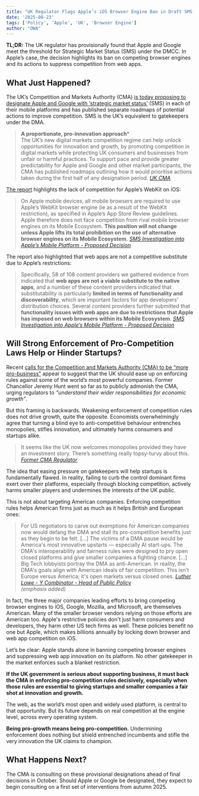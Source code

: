 ```yaml
---
title: "UK Regulator Flags Apple’s iOS Browser Engine Ban in Draft SMS Designation"
date: '2025-08-23'
tags: ['Policy', 'Apple', 'UK', 'Browser Engine']
author: "OWA"
---
```


**TL;DR:** The UK regulator has provisionally found that Apple and Google meet the threshold for Strategic Market Status (SMS) under the DMCC. In Apple’s case, the decision highlights its ban on competing browser engines and its actions to suppress competition from web apps.

## What Just Happened?

The UK’s Competition and Markets Authority (CMA) [is today proposing to designate Apple and Google with ‘strategic market status’](https://www.gov.uk/government/news/cma-proposes-action-to-drive-more-competition-on-mobile-platforms) (SMS) in each of their mobile platforms and has published separate roadmaps of potential actions to improve competition. SMS is the UK’s equivalent to gatekeepers under the DMA.

>**A proportionate, pro-innovation approach***  
> The UK’s new digital markets competition regime can help unlock opportunities for innovation and growth, by promoting competition in digital markets while protecting UK consumers and businesses from unfair or harmful practices. To support pace and provide greater predictability for Apple and Google and other market participants, the CMA has published roadmaps outlining how it would prioritise actions taken during the first half of any designation period.
> <cite>[UK CMA](https://www.gov.uk/government/news/cma-proposes-action-to-drive-more-competition-on-mobile-platforms)</cite>


[The report](https://assets.publishing.service.gov.uk/media/6880b22cf47abf78ca1d351a/Proposed_decision.pdf) highlights the lack of competition for Apple’s WebKit on iOS:

> On Apple mobile devices, all mobile browsers are required to use Apple’s WebKit browser engine (ie as a result of the WebKit restriction), as specified in Apple’s App Store Review guidelines. Apple therefore does not face competition from rival mobile browser engines on its Mobile Ecosystem. **This position will not change unless Apple lifts its total prohibition on the use of alternative browser engines on its Mobile Ecosystem.**
> <cite>[SMS Investigation into Apple’s Mobile  Platform \- Proposed Decision](https://assets.publishing.service.gov.uk/media/6880b22cf47abf78ca1d351a/Proposed_decision.pdf)
</cite>

The report also highlighted that web apps are not a competitive substitute due to Apple’s restrictions:

> Specifically, 58 of 108 content providers we gathered evidence from indicated that **web apps are not a viable substitute to the native apps**, and a number of these content providers indicated that substitutability is particularly **limited in terms of functionality and discoverability**, which are important factors for app developers’ distribution choices. Several content providers further submitted that **functionality issues with web apps are due to restrictions that Apple has imposed on web browsers within its Mobile Ecosystem**.
> <cite>[SMS Investigation into Apple’s Mobile  Platform - Proposed Decision](https://assets.publishing.service.gov.uk/media/6880b22cf47abf78ca1d351a/Proposed_decision.pdf)
</cite>

## Will Strong Enforcement of Pro-Competition Laws Help or Hinder Startups?

Recent [calls for the Competition and Markets Authority (CMA) to be “more pro-business”](https://www.theguardian.com/business/2025/feb/18/we-must-avoid-a-chilling-effect-the-cma-chief-on-the-uks-pro-growth-shift) appear to suggest that the UK should ease up on enforcing rules against some of the world’s most powerful companies. Former Chancellor Jeremy Hunt went so far as to publicly admonish the CMA, urging regulators to *“understand their wider responsibilities for economic growth”*.

But this framing is backwards. Weakening enforcement of competition rules does not drive growth, quite the opposite. Economists overwhelmingly agree that turning a blind eye to anti-competitive behaviour entrenches monopolies, stifles innovation, and ultimately harms consumers and startups alike.

> It seems like the UK now welcomes monopolies provided they have an investment story. There’s something really topsy-turvy about this.
> <cite>[Former CMA Regulator](https://www.theguardian.com/business/2025/feb/18/we-must-avoid-a-chilling-effect-the-cma-chief-on-the-uks-pro-growth-shift)
</cite>

The idea that easing pressure on gatekeepers will help startups is fundamentally flawed. In reality, failing to curb the control dominant firms exert over their platforms, especially through blocking competition, actively harms smaller players and undermines the interests of the UK public.

This is not about targeting American companies. Enforcing competition rules helps American firms just as much as it helps British and European ones:

> For US negotiators to carve out exemptions for American companies now would defang the DMA and stall its pro-competition benefits just as they begin to be felt. \[...\] The victims of a DMA pause would be America's most innovative upstarts — especially AI start-ups. The DMA's interoperability and fairness rules were designed to pry open closed platforms and give smaller companies a fighting chance. \[...\] Big Tech lobbyists portray the DMA as anti-American. In reality, the DMA's goals align with American ideals of fair competition. This isn't Europe versus America; it's open markets versus closed ones.
> <cite>[Luther Lowe - Y Combinator - Head of Public Policy](https://www.ft.com/content/dc03021b-07c9-4960-9b5c-9a92325474d7)<br>(emphasis added)  
</cite>

In fact, the three major companies leading efforts to bring competing browser engines to iOS, Google, Mozilla, and Microsoft, are themselves American. Many of the smaller browser vendors relying on those efforts are American too. Apple's restrictive policies don't just harm consumers and developers, they harm other US tech firms as well. These policies benefit no one but Apple, which makes billions annually by locking down browser and web app competition on iOS.

Let’s be clear: Apple stands alone in banning competing browser engines and suppressing web app innovation on its platform. No other gatekeeper in the market enforces such a blanket restriction.

**If the UK government is serious about supporting business, it must back the CMA in enforcing pro-competition rules decisively, especially when those rules are essential to giving startups and smaller companies a fair shot at innovation and growth.**

The web, as the world’s most open and widely used platform, is central to that opportunity. But its future depends on real competition at the engine level, across every operating system.

**Being pro-growth means being pro-competition.** Undermining enforcement does nothing but shield entrenched incumbents and stifle the very innovation the UK claims to champion.

## What Happens Next?

The CMA is consulting on these provisional designations ahead of final decisions in October. Should Apple or Google be designated, they expect to begin consulting on a first set of interventions from autumn 2025.